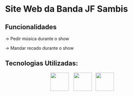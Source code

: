 # Site Web da Banda JF Sambis

## Funcionalidades

-> Pedir música durante o show

-> Mandar recado durante o show

## Tecnologias Utilizadas:

<p align="center"><a href="https://www.w3schools.com/html/"><img height="60" src="https://www.imagemhost.com.br/images/2021/02/23/html.png"></a> &nbsp&nbsp
  <a href="https://www.w3schools.com/css/"><img height=60" src="https://www.imagemhost.com.br/images/2021/02/23/css.png"></a>&nbsp&nbsp
    <a href="https://developer.mozilla.org/en-US/docs/Web/JavaScript"><img height="60" src="https://www.imagemhost.com.br/images/2021/02/23/javascript.png"></a>
    </p>
